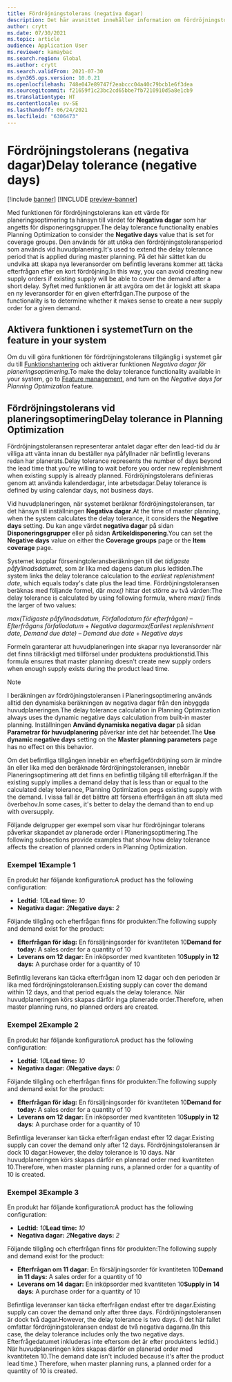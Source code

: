```yaml
---
title: Fördröjningstolerans (negativa dagar)
description: Det här avsnittet innehåller information om fördröjningstoleransberäkningen och hur den påverkar skapandet av planerad order i Planeringsoptimering.
author: crytt
ms.date: 07/30/2021
ms.topic: article
audience: Application User
ms.reviewer: kamaybac
ms.search.region: Global
ms.author: crytt
ms.search.validFrom: 2021-07-30
ms.dyn365.ops.version: 10.0.21
ms.openlocfilehash: 748e047e89747f2eabccc04a40c79bcb1e6f3dea
ms.sourcegitcommit: f21659f1c23bc2cd65bbe7fb7210910d5a8e1cb9
ms.translationtype: HT
ms.contentlocale: sv-SE
ms.lasthandoff: 06/24/2021
ms.locfileid: "6306473"
---
```

# <a name="delay-tolerance-negative-days"></a><span data-ttu-id="23940-103">Fördröjningstolerans (negativa dagar)</span><span class="sxs-lookup"><span data-stu-id="23940-103">Delay tolerance (negative days)</span></span>

[!include [banner](../../includes/banner.md)]
[!INCLUDE [preview-banner](../../includes/preview-banner.md)]

<span data-ttu-id="23940-104">Med funktionen för fördröjningstolerans kan ett värde för planeringsoptimering ta hänsyn till värdet för **Negativa dagar** som har angetts för disponeringsgrupper.</span><span class="sxs-lookup"><span data-stu-id="23940-104">The delay tolerance functionality enables Planning Optimization to consider the **Negative days** value that is set for coverage groups.</span></span> <span data-ttu-id="23940-105">Den används för att utöka den fördröjningstoleransperiod som används vid huvudplanering.</span><span class="sxs-lookup"><span data-stu-id="23940-105">It's used to extend the delay tolerance period that is applied during master planning.</span></span> <span data-ttu-id="23940-106">På det här sättet kan du undvika att skapa nya leveransorder om befintlig leverans kommer att täcka efterfrågan efter en kort fördröjning.</span><span class="sxs-lookup"><span data-stu-id="23940-106">In this way, you can avoid creating new supply orders if existing supply will be able to cover the demand after a short delay.</span></span> <span data-ttu-id="23940-107">Syftet med funktionen är att avgöra om det är logiskt att skapa en ny leveransorder för en given efterfrågan.</span><span class="sxs-lookup"><span data-stu-id="23940-107">The purpose of the functionality is to determine whether it makes sense to create a new supply order for a given demand.</span></span>

## <a name="turn-on-the-feature-in-your-system"></a><span data-ttu-id="23940-108">Aktivera funktionen i systemet</span><span class="sxs-lookup"><span data-stu-id="23940-108">Turn on the feature in your system</span></span>

<span data-ttu-id="23940-109">Om du vill göra funktionen för fördröjningstolerans tillgänglig i systemet går du till [Funktionshantering](../../../fin-ops-core/fin-ops/get-started/feature-management/feature-management-overview.md) och aktiverar funktionen *Negativa dagar för planeringsoptimering*.</span><span class="sxs-lookup"><span data-stu-id="23940-109">To make the delay tolerance functionality available in your system, go to [Feature management](../../../fin-ops-core/fin-ops/get-started/feature-management/feature-management-overview.md), and turn on the *Negative days for Planning Optimization* feature.</span></span>

## <a name="delay-tolerance-in-planning-optimization"></a><span data-ttu-id="23940-110">Fördröjningstolerans vid planeringsoptimering</span><span class="sxs-lookup"><span data-stu-id="23940-110">Delay tolerance in Planning Optimization</span></span>

<span data-ttu-id="23940-111">Fördröjningstoleransen representerar antalet dagar efter den lead-tid du är villiga att vänta innan du beställer nya påfyllnader när befintlig leverans redan har planerats.</span><span class="sxs-lookup"><span data-stu-id="23940-111">Delay tolerance represents the number of days beyond the lead time that you're willing to wait before you order new replenishment when existing supply is already planned.</span></span> <span data-ttu-id="23940-112">Fördröjningstolerans definieras genom att använda kalenderdagar, inte arbetsdagar.</span><span class="sxs-lookup"><span data-stu-id="23940-112">Delay tolerance is defined by using calendar days, not business days.</span></span>

<span data-ttu-id="23940-113">Vid huvudplaneringen, när systemet beräknar fördröjningstoleransen, tar det hänsyn till inställningen **Negativa dagar**.</span><span class="sxs-lookup"><span data-stu-id="23940-113">At the time of master planning, when the system calculates the delay tolerance, it considers the **Negative days** setting.</span></span> <span data-ttu-id="23940-114">Du kan ange värdet **negativa dagar** på sidan **Disponeringsgrupper** eller på sidan **Artikeldisponering**.</span><span class="sxs-lookup"><span data-stu-id="23940-114">You can set the **Negative days** value on either the **Coverage groups** page or the **Item coverage** page.</span></span>

<span data-ttu-id="23940-115">Systemet kopplar förseningtoleransberäkningen till det *tidigaste påfyllnadsdatumet*, som är lika med dagens datum plus ledtiden.</span><span class="sxs-lookup"><span data-stu-id="23940-115">The system links the delay tolerance calculation to the *earliest replenishment date*, which equals today's date plus the lead time.</span></span> <span data-ttu-id="23940-116">Fördröjningstoleransen beräknas med följande formel, där *max()* hittar det större av två värden:</span><span class="sxs-lookup"><span data-stu-id="23940-116">The delay tolerance is calculated by using following formula, where *max()* finds the larger of two values:</span></span>

<span data-ttu-id="23940-117">*max(Tidigaste påfyllnadsdatum, Förfallodatum för efterfrågan)* – *Efterfrågans förfallodatum* + *Negativa dagar*</span><span class="sxs-lookup"><span data-stu-id="23940-117">*max(Earliest replenishment date, Demand due date)* – *Demand due date* + *Negative days*</span></span>

<span data-ttu-id="23940-118">Formeln garanterar att huvudplaneringen inte skapar nya leveransorder när det finns tillräckligt med tillförsel under produktens produktionstid.</span><span class="sxs-lookup"><span data-stu-id="23940-118">This formula ensures that master planning doesn't create new supply orders when enough supply exists during the product lead time.</span></span>

> [!NOTE]
> <span data-ttu-id="23940-119">I beräkningen av fördröjningstoleransen i Planeringsoptimering används alltid den dynamiska beräkningen av negativa dagar från den inbyggda huvudplaneringen.</span><span class="sxs-lookup"><span data-stu-id="23940-119">The delay tolerance calculation in Planning Optimization always uses the dynamic negative days calculation from built-in master planning.</span></span> <span data-ttu-id="23940-120">Inställningen **Använd dynamiska negativa dagar** på sidan **Parametrar för huvudplanering** påverkar inte det här beteendet.</span><span class="sxs-lookup"><span data-stu-id="23940-120">The **Use dynamic negative days** setting on the **Master planning parameters** page has no effect on this behavior.</span></span>

<span data-ttu-id="23940-121">Om det befintliga tillgången innebär en efterfrågefördröjning som är mindre än eller lika med den beräknade fördröjningstoleransen, innebär Planeringsoptimering att det finns en befintlig tillgång till efterfrågan.</span><span class="sxs-lookup"><span data-stu-id="23940-121">If the existing supply implies a demand delay that is less than or equal to the calculated delay tolerance, Planning Optimization pegs existing supply with the demand.</span></span> <span data-ttu-id="23940-122">I vissa fall är det bättre att försena efterfrågan än att sluta med överbehov.</span><span class="sxs-lookup"><span data-stu-id="23940-122">In some cases, it's better to delay the demand than to end up with oversupply.</span></span>

<span data-ttu-id="23940-123">Följande delgrupper ger exempel som visar hur fördröjningar tolerans påverkar skapandet av planerade order i Planeringsoptimering.</span><span class="sxs-lookup"><span data-stu-id="23940-123">The following subsections provide examples that show how delay tolerance affects the creation of planned orders in Planning Optimization.</span></span>

### <a name="example-1"></a><span data-ttu-id="23940-124">Exempel 1</span><span class="sxs-lookup"><span data-stu-id="23940-124">Example 1</span></span>

<span data-ttu-id="23940-125">En produkt har följande konfiguration:</span><span class="sxs-lookup"><span data-stu-id="23940-125">A product has the following configuration:</span></span>

- <span data-ttu-id="23940-126">**Ledtid:** *10*</span><span class="sxs-lookup"><span data-stu-id="23940-126">**Lead time:** *10*</span></span>
- <span data-ttu-id="23940-127">**Negativa dagar:** *2*</span><span class="sxs-lookup"><span data-stu-id="23940-127">**Negative days:** *2*</span></span>

<span data-ttu-id="23940-128">Följande tillgång och efterfrågan finns för produkten:</span><span class="sxs-lookup"><span data-stu-id="23940-128">The following supply and demand exist for the product:</span></span>

- <span data-ttu-id="23940-129">**Efterfrågan för idag:** En försäljningsorder för kvantiteten 10</span><span class="sxs-lookup"><span data-stu-id="23940-129">**Demand for today:** A sales order for a quantity of 10</span></span>
- <span data-ttu-id="23940-130">**Leverans om 12 dagar:** En inköpsorder med kvantiteten 10</span><span class="sxs-lookup"><span data-stu-id="23940-130">**Supply in 12 days:** A purchase order for a quantity of 10</span></span>

<span data-ttu-id="23940-131">Befintlig leverans kan täcka efterfrågan inom 12 dagar och den perioden är lika med fördröjningstoleransen.</span><span class="sxs-lookup"><span data-stu-id="23940-131">Existing supply can cover the demand within 12 days, and that period equals the delay tolerance.</span></span> <span data-ttu-id="23940-132">När huvudplaneringen körs skapas därför inga planerade order.</span><span class="sxs-lookup"><span data-stu-id="23940-132">Therefore, when master planning runs, no planned orders are created.</span></span>

### <a name="example-2"></a><span data-ttu-id="23940-133">Exempel 2</span><span class="sxs-lookup"><span data-stu-id="23940-133">Example 2</span></span>

<span data-ttu-id="23940-134">En produkt har följande konfiguration:</span><span class="sxs-lookup"><span data-stu-id="23940-134">A product has the following configuration:</span></span>

- <span data-ttu-id="23940-135">**Ledtid:** *10*</span><span class="sxs-lookup"><span data-stu-id="23940-135">**Lead time:** *10*</span></span>
- <span data-ttu-id="23940-136">**Negativa dagar:** *0*</span><span class="sxs-lookup"><span data-stu-id="23940-136">**Negative days:** *0*</span></span>

<span data-ttu-id="23940-137">Följande tillgång och efterfrågan finns för produkten:</span><span class="sxs-lookup"><span data-stu-id="23940-137">The following supply and demand exist for the product:</span></span>

- <span data-ttu-id="23940-138">**Efterfrågan för idag:** En försäljningsorder för kvantiteten 10</span><span class="sxs-lookup"><span data-stu-id="23940-138">**Demand for today:** A sales order for a quantity of 10</span></span>
- <span data-ttu-id="23940-139">**Leverans om 12 dagar:** En inköpsorder med kvantiteten 10</span><span class="sxs-lookup"><span data-stu-id="23940-139">**Supply in 12 days:** A purchase order for a quantity of 10</span></span>

<span data-ttu-id="23940-140">Befintliga leveranser kan täcka efterfrågan endast efter 12 dagar.</span><span class="sxs-lookup"><span data-stu-id="23940-140">Existing supply can cover the demand only after 12 days.</span></span> <span data-ttu-id="23940-141">Fördröjningstoleransen är dock 10 dagar.</span><span class="sxs-lookup"><span data-stu-id="23940-141">However, the delay tolerance is 10 days.</span></span> <span data-ttu-id="23940-142">När huvudplaneringen körs skapas därför en planerad order med kvantiteten 10.</span><span class="sxs-lookup"><span data-stu-id="23940-142">Therefore, when master planning runs, a planned order for a quantity of 10 is created.</span></span>

### <a name="example-3"></a><span data-ttu-id="23940-143">Exempel 3</span><span class="sxs-lookup"><span data-stu-id="23940-143">Example 3</span></span>

<span data-ttu-id="23940-144">En produkt har följande konfiguration:</span><span class="sxs-lookup"><span data-stu-id="23940-144">A product has the following configuration:</span></span>

- <span data-ttu-id="23940-145">**Ledtid:** *10*</span><span class="sxs-lookup"><span data-stu-id="23940-145">**Lead time:** *10*</span></span>
- <span data-ttu-id="23940-146">**Negativa dagar:** *2*</span><span class="sxs-lookup"><span data-stu-id="23940-146">**Negative days:** *2*</span></span>

<span data-ttu-id="23940-147">Följande tillgång och efterfrågan finns för produkten:</span><span class="sxs-lookup"><span data-stu-id="23940-147">The following supply and demand exist for the product:</span></span>

- <span data-ttu-id="23940-148">**Efterfrågan om 11 dagar:** En försäljningsorder för kvantiteten 10</span><span class="sxs-lookup"><span data-stu-id="23940-148">**Demand in 11 days:** A sales order for a quantity of 10</span></span>
- <span data-ttu-id="23940-149">**Leverans om 14 dagar:** En inköpsorder med kvantiteten 10</span><span class="sxs-lookup"><span data-stu-id="23940-149">**Supply in 14 days:** A purchase order for a quantity of 10</span></span>

<span data-ttu-id="23940-150">Befintliga leveranser kan täcka efterfrågan endast efter tre dagar.</span><span class="sxs-lookup"><span data-stu-id="23940-150">Existing supply can cover the demand only after three days.</span></span> <span data-ttu-id="23940-151">Fördröjningstoleransen är dock två dagar.</span><span class="sxs-lookup"><span data-stu-id="23940-151">However, the delay tolerance is two days.</span></span> <span data-ttu-id="23940-152">(I det här fallet omfattar fördröjningstoleransen endast de två negativa dagarna.</span><span class="sxs-lookup"><span data-stu-id="23940-152">(In this case, the delay tolerance includes only the two negative days.</span></span> <span data-ttu-id="23940-153">Efterfrågedatumet inkluderas inte eftersom det är efter produktens ledtid.) När huvudplaneringen körs skapas därför en planerad order med kvantiteten 10.</span><span class="sxs-lookup"><span data-stu-id="23940-153">The demand date isn't included because it's after the product lead time.) Therefore, when master planning runs, a planned order for a quantity of 10 is created.</span></span>
